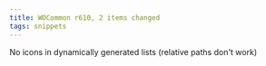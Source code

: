 ```yaml
---
title: WOCommon r610, 2 items changed
tags: snippets
---
```


No icons in dynamically generated lists (relative paths don't work)
